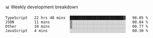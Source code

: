 📊 Weekly development breakdown
<!--START_SECTION:waka-->
```text
TypeScript   22 hrs 48 mins  ████████████████████████▓   98.05 % 
JSON         11 mins         ▒░░░░░░░░░░░░░░░░░░░░░░░░   00.84 % 
Other        10 mins         ▒░░░░░░░░░░░░░░░░░░░░░░░░   00.77 % 
JavaScript   4 mins          ░░░░░░░░░░░░░░░░░░░░░░░░░   00.30 % 
```
<!--END_SECTION:waka-->
